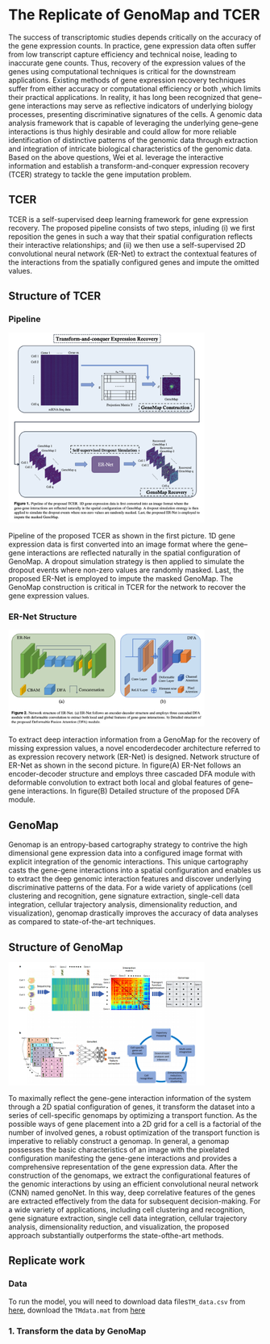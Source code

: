 # The Replicate of GenoMap and TCER

The success of transcriptomic studies depends critically on the accuracy of the gene expression counts. In practice, gene expression data often suffer from low transcript capture efficiency and technical noise, leading to inaccurate gene counts. Thus, recovery of the expression values of the genes using computational techniques is critical for the downstream applications. Existing methods of gene expression recovery techniques suffer from either accuracy or computational efficiency or both ,which limits their practical applications. In reality, it has long been recognized that gene–gene interactions may serve as reflective indicators of underlying biology processes, presenting discriminative signatures of the cells. A genomic data analysis framework that is capable of leveraging the underlying gene–gene interactions is thus highly desirable and could allow for more reliable identification of distinctive patterns of the genomic data through extraction and integration of intricate biological characteristics of the genomic data. Based on the above questions, Wei et al. leverage the interactive information and establish a transform-and-conquer expression recovery (TCER) strategy to tackle the gene imputation problem. 

## TCER
TCER is a self-supervised deep learning framework for gene expression recovery. The proposed pipeline consists of two steps, inluding (i) we first reposition the genes in such a way that their spatial configuration reflects their interactive relationships; and (ii) we then use a self-supervised 2D convolutional neural network (ER-Net) to extract the contextual features of the interactions from the spatially configured genes and impute the omitted values. 

## Structure of TCER

### Pipeline
<img src="imgs/pipeline.png" style="zoom:38%;" />

Pipeline of the proposed TCER as shown in the first picture. 1D gene expression data is first converted into an image format where the gene–gene interactions are reflected naturally in the spatial configuration of GenoMap. A dropout simulation strategy is then applied to simulate the dropout events where non-zero values are randomly masked. Last, the proposed ER-Net is employed to impute the masked GenoMap. The GenoMap construction is critical in TCER for the network to recover the gene expression values.


### ER-Net Structure
<img src="imgs/network_structure.png" style="zoom:38%;" />

To extract deep interaction information from a GenoMap for the recovery of missing expression values, a novel encoderdecoder architecture referred to as expression recovery network (ER-Net) is designed. Network structure of ER-Net as shown in the second picture. In figure(A) ER-Net follows an encoder-decoder structure and employs three cascaded DFA module with deformable convolution to extract both local and global features of gene–gene interactions. In figure(B) Detailed structure of the proposed DFA module.

## GenoMap

Genomap is an entropy-based cartography strategy to contrive the high dimensional gene expression data into a configured image format with explicit integration of the genomic interactions. This unique cartography casts the gene-gene interactions into a spatial configuration and enables us to extract the deep genomic interaction features and discover underlying discriminative patterns of the data. For a wide variety of applications (cell clustering and recognition, gene signature extraction, single-cell data integration, cellular trajectory analysis, dimensionality reduction, and visualization), genomap drastically improves the accuracy of data analyses as compared to state-of-the-art techniques.

## Structure of GenoMap
<img src="imgs/GenoMap.png" style="zoom:38%;" />

To maximally reflect the gene-gene interaction information of the system through a 2D spatial configuration of genes, it transform the dataset into a series of cell-specific genomaps by optimizing a transport function. As the possible ways of gene placement into a 2D grid for a cell is a factorial of the number of involved genes, a robust optimization of the transport function is imperative to reliably construct a genomap. In general, a genomap possesses the basic characteristics of an image with the pixelated configuration manifesting the gene-gene interactions and provides a comprehensive representation of the gene expression data. After the construction of the genomaps, we extract the configurational features of the genomic interactions by using an efficient convolutional neural network (CNN) named genoNet. In this way, deep correlative features of the genes are extracted effectively from the data for subsequent decision-making.  For a wide variety of applications, including cell clustering and recognition, gene signature extraction, single cell data integration, cellular trajectory analysis, dimensionality reduction, and visualization, the proposed approach substantially outperforms the state-ofthe-art methods.

## Replicate work

### Data 

To run the model, you will need to download data files```TM_data.csv``` from [here](https://drive.google.com/drive/folders/1xq3bBgVP0NCMD7bGTXit0qRkL8fbutZ6?usp=drive_link), download the ```TMdata.mat``` from [here](https://github.com/xinglab-ai/genomap/blob/main/MATLAB/TMdata.mat)


### 1. Transform the data by GenoMap













